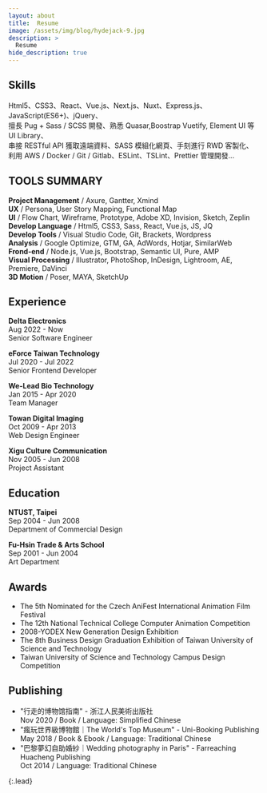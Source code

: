 ```yaml
---
layout: about
title:  Resume
image: /assets/img/blog/hydejack-9.jpg
description: >
  Resume
hide_description: true
---
```

## Skills

Html5、CSS3、React、Vue.js、Next.js、Nuxt、Express.js、JavaScript(ES6+)、jQuery、 <br>
擅長 Pug + Sass / SCSS 開發、熟悉 Quasar,Boostrap Vuetify, Element UI 等 UI Library、 <br>
串接 RESTful API 獲取遠端資料、SASS 模組化網頁、手刻進行 RWD 客製化、 <br>
利用 AWS / Docker / Git / Gitlab、ESLint、TSLint、Prettier 管理開發... <br>

## TOOLS SUMMARY

**Project Management** / Axure, Gantter, Xmind <br>
**UX** / Persona, User Story Mapping, Functional Map <br>
**UI** / Flow Chart, Wireframe, Prototype, Adobe XD, Invision, Sketch, Zeplin <br>
**Develop Language** / Html5, CSS3, Sass, React, Vue.js, JS, JQ <br>
**Develop Tools** / Visual Studio Code, Git, Brackets, Wordpress <br>
**Analysis** / Google Optimize, GTM, GA, AdWords, Hotjar, SimilarWeb <br>
**Frond-end** / Node.js, Vue.js, Bootstrap, Semantic UI, Pure, AMP <br>
**Visual Processing** / Illustrator, PhotoShop, InDesign, Lightroom, AE, Premiere, DaVinci <br>
**3D Motion** / Poser, MAYA, SketchUp <br>

## Experience

**Delta Electronics**<br>
Aug 2022 - Now<br>
Senior Software Engineer<br>

**eForce Taiwan Technology**<br>
Jul 2020 - Jul 2022<br>
Senior Frontend Developer<br>

**We-Lead Bio Technology**<br>
Jan 2015 - Apr 2020<br>
Team Manager<br>

**Towan Digital Imaging**<br>
Oct 2009 - Apr 2013<br>
Web Design Engineer<br>

**Xigu Culture Communication**<br>
Nov 2005 - Jun 2008<br>
Project Assistant<br>

## Education

**NTUST, Taipei**<br>
Sep 2004 - Jun 2008<br>
Department of Commercial Design<br>

**Fu-Hsin Trade & Arts School**<br>
Sep 2001 - Jun 2004<br>
Art Department<br>

## Awards

- The 5th Nominated for the Czech AniFest International Animation Film Festival
- The 12th National Technical College Computer Animation Competition
- 2008-YODEX New Generation Design Exhibition
- The 8th Business Design Graduation Exhibition of Taiwan University of Science and Technology
- Taiwan University of Science and Technology Campus Design Competition

## Publishing

- "行走的博物馆指南" - 浙江人民美術出版社<br>
  Nov 2020 / Book / Language: Simplified Chinese<br>
- "瘋玩世界級博物館｜The World's Top Museum" - Uni-Booking Publishing<br>
  May 2018 / Book & Ebook / Language: Traditional Chinese<br>
- "巴黎夢幻自助婚紗｜Wedding photography in Paris" - Farreaching Huacheng Publishing<br>
  Oct 2014 / Language: Traditional Chinese<br>

<!-- ## Work Portfolio

> 【設計思考的啟發】<br>
最早接觸到UIUX領域是任職數位設計公司期間，所屬團隊是由一位義大利籍女藝術總監負責，在她的西式帶領下給了我相當大的影響，總監對專案非常細心負責，也鼓勵我們要有國際視野，並多體驗生活美感提高設計經驗。更了解幾項重要設計原則如：UCD使用者為中心出發、好的設計是使產品易於理解、Design Guideline設計一致性等，透過在不同文化及扎實的實務經驗中，啟發了我對設計思考的看法，了解設計不僅是外觀和感覺，設計就是它的工作方式。

> 【從UIUX到前端技術】<br>
近五年的工作經驗與醫療科技領域相關，在科技公司的工作負責平台設計開發，透過研究訪談利害關係人、網站用戶及專業醫療人員，協同工程部、藥師和業務團隊進行功能規劃，其中包含：在線諮詢和醫生預約系統、查藥APP、社群互動功能以及電子商務系統。除累積了豐富的專案開發經驗外，同時也積極學習網頁前端技術，利用SASS加速CSS撰寫及框架工具縮短開發時程，並結合Google Optimize、GA、GTM分析操作，配合集團產品電子商務操作行銷活動，解決網站導入使用介面等問題。這些寶貴的經驗讓我開始負責管理層面的工作，對我而言，積極、主動、負責一直是自己面對工作的態度，保持彈性勇於嘗試付出，才能扮演好自己的角色為團隊加分！ 

> 【數位浪潮&行銷管理】<br>
在未來的數位科技、消費者與媒體都瞬息萬變的時代，對我而言，任何新網路技術與工具，都有可學習的價值。提前做好準備，在開始時勇於嘗試，時時保持對市場的脈動，與變化的彈性，培養短時間開發出具可行性的產品與符合消費創意的傳播因子，無論面對什麼產業或挑戰皆能應對！

> 【Inspired by design thinking】<br>
The earliest exposure to the UIUX field was when I was working in a digital design company. The team was led by an Italian female art director. Her western-style led me to a considerable influence. The director is very responsible for the project and encourages us. Have an international perspective, and experience the beauty of life to improve the design experience. Learn more about several important design principles such as User-Centered Design(UCD), good design is to make the product easy to understand, Design Guideline design consistency, etc., through different cultures and solid practical experience, inspired me to think about design Views, the understanding design is not just about to look and feel, the design is how it works.

> 【From UIUX to front-end technology】<br>
Nearly five years of work experience is related to the field of medical technology. Work in technology companies is responsible for platform design and development. Through research and interviews with stakeholders, website users, and professional medical staff, we collaborate with the engineering department, pharmacists and business team to carry out functional planning, including Online consultation and doctor appointment system, drug search app, community interaction function, and e-commerce system. In addition to accumulating rich project development experience, we are also actively learning web front-end technology, using SASS to accelerate CSS writing and framework tools to shorten development time, and combining Google Optimize, GA, GTM analysis operations, and cooperate with group product e-commerce operation marketing activities, Solve the problem of interface introduction and use. These valuable experiences made me start to be responsible for the management level. For me, being active, proactive, and responsible has always been my attitude towards the work. Keeping flexibility and trying to pay, I can play my role and add points to the team!

> 【Digital Wave & Marketing Management】<br>
In an era where digital technology, consumers, and the media are changing rapidly, for me, any new network technology and tools have learning value. Be prepared in advance, be brave in the beginning, always keep the pulse of the market, and the flexibility of change, cultivate a short period of time to develop viable products and communication factors that meet consumer creativity, no matter what industry or challenge. response! -->

{:.lead}
